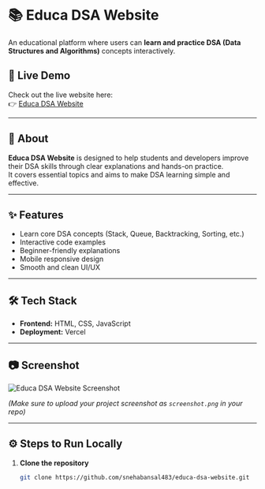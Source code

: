 # 📚 Educa DSA Website

An educational platform where users can **learn and practice DSA (Data Structures and Algorithms)** concepts interactively.

## 🚀 Live Demo

Check out the live website here:  
👉 [Educa DSA Website](https://dsatutorial.vercel.app/)

---

## 📖 About

**Educa DSA Website** is designed to help students and developers improve their DSA skills through clear explanations and hands-on practice.  
It covers essential topics and aims to make DSA learning simple and effective.

---

## ✨ Features

- Learn core DSA concepts (Stack, Queue, Backtracking, Sorting, etc.)
- Interactive code examples
- Beginner-friendly explanations
- Mobile responsive design
- Smooth and clean UI/UX

---

## 🛠 Tech Stack

- **Frontend:** HTML, CSS, JavaScript
- **Deployment:** Vercel 

---

## 📷 Screenshot

![Educa DSA Website Screenshot](./screenshot.png)

*(Make sure to upload your project screenshot as `screenshot.png` in your repo)*

---

## ⚙️ Steps to Run Locally

1. **Clone the repository**
   ```bash
   git clone https://github.com/snehabansal483/educa-dsa-website.git
